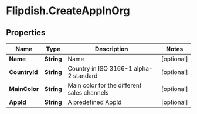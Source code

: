 # Flipdish.CreateAppInOrg

## Properties

Name | Type | Description | Notes
------------ | ------------- | ------------- | -------------
**Name** | **String** | Name | [optional] 
**CountryId** | **String** | Country in ISO 3166-1 alpha-2 standard | [optional] 
**MainColor** | **String** | Main color for the different sales channels | [optional] 
**AppId** | **String** | A predefined AppId | [optional] 


